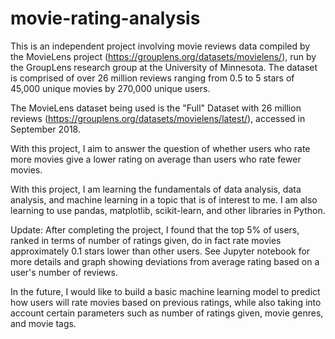 # movie-rating-analysis
This is an independent project involving movie reviews data compiled by the MovieLens project (https://grouplens.org/datasets/movielens/), run by the GroupLens research group at the University of Minnesota. The dataset is comprised of over 26 million reviews ranging from 0.5 to 5 stars of 45,000 unique movies by 270,000 unique users.

The MovieLens dataset being used is the "Full" Dataset with 26 million reviews (https://grouplens.org/datasets/movielens/latest/), accessed in September 2018.

With this project, I aim to answer the question of whether users who rate more movies give a lower rating on average than users who rate fewer movies.

With this project, I am learning the fundamentals of data analysis, data analysis, and machine learning in a topic that is of interest to me. I am also learning to use  pandas, matplotlib, scikit-learn, and other libraries in Python.

Update: After completing the project, I found that the top 5% of users, ranked in terms of number of ratings given, do in fact rate movies approximately 0.1 stars lower than other users. See Jupyter notebook for more details and graph showing deviations from average rating based on a user's number of reviews.

In the future, I would like to build a basic machine learning model to predict how users will rate movies based on previous ratings, while also taking into account certain parameters such as number of ratings given, movie genres, and movie tags.
